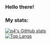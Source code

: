### Hello there!

### My stats:
[![p4's GitHub stats](https://github-readme-stats.vercel.app/api?username=p4p4p4)](https://github.com/anuraghazra/github-readme-stats)\
[![Top Langs](https://github-readme-stats.vercel.app/api/top-langs/?username=p4p4p4)](https://github.com/anuraghazra/github-readme-stats)
